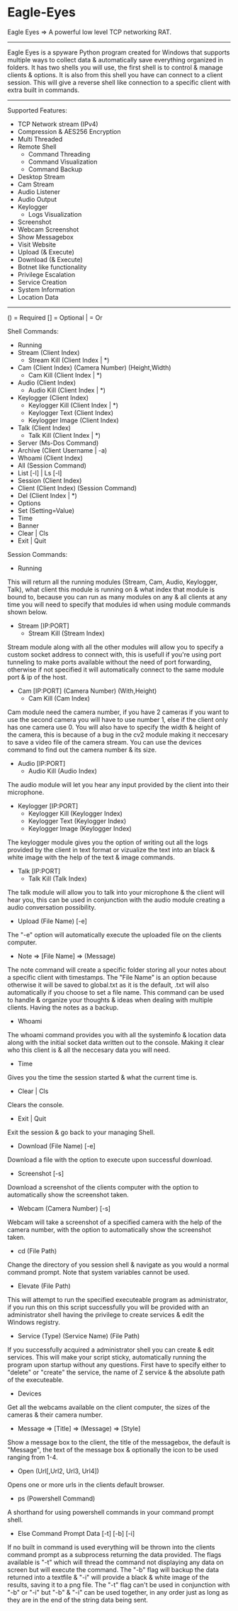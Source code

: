 # Eagle-Eyes
Eagle Eyes => A powerful low level TCP networking RAT.
______________________________________________________
Eagle Eyes is a spyware Python program created for Windows that supports multiple ways to collect data & automatically save everything organized in folders. It has two shells you will use, the first shell is to control & manage clients & options. It is also from this shell you have can connect to a client session. This will give a reverse shell like connection to a specific client with extra built in commands.
______________________________________________________
Supported Features:
  - TCP Network stream (IPv4)
  - Compression & AES256 Encryption
  - Multi Threaded
  - Remote Shell
    - Command Threading
    - Command Visualization
    - Command Backup
  - Desktop Stream
  - Cam Stream
  - Audio Listener
  - Audio Output
  - Keylogger
    - Logs Visualization
  - Screenshot
  - Webcam Screenshot
  - Show Messagebox
  - Visit Website
  - Upload (& Execute)
  - Download (& Execute)
  - Botnet like functionality
  - Privilege Escalation
  - Service Creation
  - System Information
  - Location Data
______________________________________________________
() = Required
[] = Optional
| = Or

Shell Commands:
  - Running
  - Stream (Client Index)
    - Stream Kill (Client Index | *)
  - Cam (Client Index) (Camera Number) (Height,Width)
    - Cam Kill (Client Index | *)
  - Audio (Client Index)
    - Audio Kill (Client Index | *)
  - Keylogger (Client Index)
    - Keylogger Kill (Client Index | *)
    - Keylogger Text (Client Index)
    - Keylogger Image (Client Index)
  - Talk (Client Index)
    - Talk Kill (Client Index | *)
  - Server (Ms-Dos Command)
  - Archive (Client Username | -a)
  - Whoami (Client Index)
  - All (Session Command)
  - List [-l] | Ls [-l]
  - Session (Client Index)
  - Client (Client Index) (Session Command)
  - Del (Client Index | *)
  - Options
  - Set (Setting=Value)
  - Time
  - Banner
  - Clear | Cls
  - Exit | Quit
    
Session Commands:
  - Running

This will return all the running modules (Stream, Cam, Audio, Keylogger, Talk), what client this module is running on & what index that module is bound to, because you can run as many modules on any & all clients at any time you will need to specify that modules id when using module commands shown below.
  - Stream [IP:PORT]
    - Stream Kill (Stream Index)

Stream module along with all the other modules will allow you to specify a custom socket address to connect with, this is usefull if you're using port tunneling to make ports available without the need of port forwarding, otherwise if not specified it will automatically connect to the same module port & ip of the host.
  - Cam [IP:PORT] (Camera Number) (With,Height)
    - Cam Kill (Cam Index)

Cam module need the camera number, if you have 2 cameras if you want to use the second camera you will have to use number 1, else if the client only has one camera use 0. You will also have to specify the width & height of the camera, this is because of a bug in the cv2 module making it neccesary to save a video file of the camera stream. You can use the devices command to find out the camera number & its size.
  - Audio [IP:PORT]
    - Audio Kill (Audio Index)

The audio module will let you hear any input provided by the client into their microphone.
  - Keylogger [IP:PORT]
    - Keylogger Kill (Keylogger Index)
    - Keylogger Text (Keylogger Index)
    - Keylogger Image (Keylogger Index)

The keylogger module gives you the option of writing out all the logs provided by the client in text format or vizualize the text into an black & white image with the help of the text & image commands.
  - Talk [IP:PORT]
    - Talk Kill (Talk Index)

The talk module will allow you to talk into your microphone & the client will hear you, this can be used in conjunction with the audio module creating a audio conversation possibility.
  - Upload (File Name) [-e]

The "-e" option will automatically execute the uploaded file on the clients computer.
  - Note => [File Name] => (Message)

The note command will create a specific folder storing all your notes about a specific client with timestamps. The "File Name" is an option because otherwise it will be saved to global.txt as it is the default, .txt will also automatically if you choose to set a file name. This command can be used to handle & organize your thoughts & ideas when dealing with multiple clients. Having the notes as a backup.
  - Whoami

The whoami command provides you with all the systeminfo & location data along with the initial socket data written out to the console. Making it clear who this client is & all the neccesary data you will need.
  - Time

Gives you the time the session started & what the current time is.
  - Clear | Cls

Clears the console.
  - Exit | Quit

Exit the session & go back to your managing Shell.
  - Download (File Name) [-e]

Download a file with the option to execute upon successful download.
  - Screenshot [-s]

Download a screenshot of the clients computer with the option to automatically show the screenshot taken.
  - Webcam (Camera Number) [-s]

Webcam will take a screenshot of a specified camera with the help of the camera number, with the option to automatically show the screenshot taken.
  - cd (File Path)

Change the directory of you session shell & navigate as you would a normal command prompt. Note that system variables cannot be used.
  - Elevate (File Path)

This will attempt to run the specified executeable program as administrator, if you run this on this script successfully you will be provided with an administrator shell having the privilege to create services & edit the Windows registry.
  - Service (Type) (Service Name) (File Path)

If you successfully acquired a administrator shell you can create & edit services. This will make your script sticky, automatically running the program upon startup without any questions. First have to specify either to "delete" or "create" the service, the name of Z service & the absolute path of the executeable.
  - Devices

Get all the webcams available on the client computer, the sizes of the cameras & their camera number.
  - Message => [Title] => (Message) => [Style]

Show a message box to the client, the title of the messagebox, the default is "Message", the text of the message box & optionally the icon to be used ranging from 1-4.
  - Open (Url[,Url2, Url3, Url4])

Opens one or more urls in the clients default browser.
  - ps (Powershell Command)

A shorthand for using powershell commands in your command prompt shell.
  - Else Command Prompt Data [-t] [-b] [-i]

If no built in command is used everything will be thrown into the clients command prompt as a subprocess returning the data provided. The flags available is "-t" which will thread the command not displaying any data on screen but will execute the command. The "-b" flag will backup the data returned into a textfile & "-i" will provide a black & white image of the results, saving it to a png file. The "-t" flag can't be used in conjunction with "-b" or "-i" but "-b" & "-i" can be used together, in any order just as long as they are in the end of the string data being sent.




  
  
  
  
  
  
  
  
  
  
  
  
  
